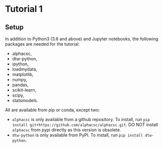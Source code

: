 # Tutorial 1

## Setup

In addition to Python3 (3.6 and above) and Jupyter notebooks, the following packages are needed for the tutorial:

- alphacsc,
- dtw-python,
- ipython,
- loadmydata,
- matplotlib,
- numpy,
- pandas,
- scikit-learn,
- scipy,
- statsmodels.

All are available from pip or conda, except two:

- `alphacsc` is only available from a github repository. To install, run `pip install git+https://github.com/alphacsc/alphacsc.git`. DO NOT install `alphacsc` from pypi directly as this version is obsolete.
- `dtw-python` is only available from PyPI. To install, run `pip install dtw-python`.